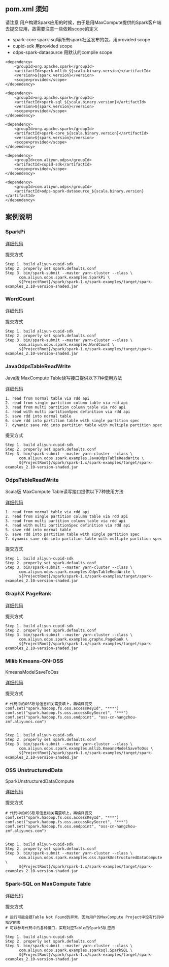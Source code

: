 ## pom.xml 须知

请注意 用户构建Spark应用的时候，由于是用MaxCompute提供的Spark客户端去提交应用，故需要注意一些依赖scope的定义

* spark-core spark-sql等所有spark社区发布的包，用provided scope
* cupid-sdk 用provided scope
* odps-spark-datasource 用默认的compile scope

```
<dependency>
    <groupId>org.apache.spark</groupId>
    <artifactId>spark-mllib_${scala.binary.version}</artifactId>
    <version>${spark.version}</version>
    <scope>provided</scope>
</dependency>

<dependency>
    <groupId>org.apache.spark</groupId>
    <artifactId>spark-sql_${scala.binary.version}</artifactId>
    <version>${spark.version}</version>
    <scope>provided</scope>
</dependency>

<dependency>
    <groupId>org.apache.spark</groupId>
    <artifactId>spark-core_${scala.binary.version}</artifactId>
    <version>${spark.version}</version>
    <scope>provided</scope>
</dependency>

<dependency>
    <groupId>com.aliyun.odps</groupId>
    <artifactId>cupid-sdk</artifactId>
    <scope>provided</scope>
</dependency>

<dependency>
    <groupId>com.aliyun.odps</groupId>
    <artifactId>odps-spark-datasource_${scala.binary.version}</artifactId>
</dependency>
```

## 案例说明

### SparkPi

[详细代码](src/main/scala/com/aliyun/odps/spark/examples/SparkPi.scala)

提交方式

```
Step 1. build aliyun-cupid-sdk
Step 2. properly set spark.defaults.conf
Step 3. bin/spark-submit --master yarn-cluster --class \
      com.aliyun.odps.spark.examples.SparkPi \
      ${ProjectRoot}/spark/spark-1.x/spark-examples/target/spark-examples_2.10-version-shaded.jar
```


### WordCount

[详细代码](src/main/scala/com/aliyun/odps/spark/examples/WordCount.scala)

提交方式

```
Step 1. build aliyun-cupid-sdk
Step 2. properly set spark.defaults.conf
Step 3. bin/spark-submit --master yarn-cluster --class \
      com.aliyun.odps.spark.examples.WordCount \
      ${ProjectRoot}/spark/spark-1.x/spark-examples/target/spark-examples_2.10-version-shaded.jar
```



### JavaOdpsTableReadWrite

Java版 MaxCompute Table读写接口提供以下7种使用方法

[详细代码](src/main/java/com/aliyun/odps/spark/examples/JavaOdpsTableReadWrite.java)

```
1. read from normal table via rdd api
2. read from single partition column table via rdd api
3. read from multi partition column table via rdd api
4. read with multi partitionSpec definition via rdd api
5. save rdd into normal table
6. save rdd into partition table with single partition spec
7. dynamic save rdd into partition table with multiple partition spec
```

提交方式

```
Step 1. build aliyun-cupid-sdk
Step 2. properly set spark.defaults.conf
Step 3. bin/spark-submit --master yarn-cluster --class \
      com.aliyun.odps.spark.examples.JavaOdpsTableReadWrite \
      ${ProjectRoot}/spark/spark-1.x/spark-examples/target/spark-examples_2.10-version-shaded.jar
```

### OdpsTableReadWrite

Scala版 MaxCompute Table读写接口提供以下7种使用方法

[详细代码](src/main/scala/com/aliyun/odps/spark/examples/OdpsTableReadWrite.scala)

```
1. read from normal table via rdd api
2. read from single partition column table via rdd api
3. read from multi partition column table via rdd api
4. read with multi partitionSpec definition via rdd api
5. save rdd into normal table
6. save rdd into partition table with single partition spec
7. dynamic save rdd into partition table with multiple partition spec
```

提交方式

```
Step 1. build aliyun-cupid-sdk
Step 2. properly set spark.defaults.conf
Step 3. bin/spark-submit --master yarn-cluster --class \
      com.aliyun.odps.spark.examples.OdpsTableReadWrite \
      ${ProjectRoot}/spark/spark-1.x/spark-examples/target/spark-examples_2.10-version-shaded.jar
```

### GraphX PageRank

[详细代码](src/main/scala/com/aliyun/odps/spark/examples/graphx/PageRank.scala)

提交方式

```
Step 1. build aliyun-cupid-sdk
Step 2. properly set spark.defaults.conf
Step 3. bin/spark-submit --master yarn-cluster --class \
      com.aliyun.odps.spark.examples.graphx.PageRank \
      ${ProjectRoot}/spark/spark-1.x/spark-examples/target/spark-examples_2.10-version-shaded.jar
```

### Mllib Kmeans-ON-OSS

KmeansModelSaveToOss

[详细代码](src/main/scala/com/aliyun/odps/spark/examples/mllib/KmeansModelSaveToOss.scala)

提交方式

```
# 代码中的OSS账号信息相关需要填上，再编译提交
conf.set("spark.hadoop.fs.oss.accessKeyId", "***")
conf.set("spark.hadoop.fs.oss.accessKeySecret", "***")
conf.set("spark.hadoop.fs.oss.endpoint", "oss-cn-hangzhou-zmf.aliyuncs.com")


Step 1. build aliyun-cupid-sdk
Step 2. properly set spark.defaults.conf
Step 3. bin/spark-submit --master yarn-cluster --class \
      com.aliyun.odps.spark.examples.mllib.KmeansModelSaveToOss \
      ${ProjectRoot}/spark/spark-1.x/spark-examples/target/spark-examples_2.10-version-shaded.jar
```

### OSS UnstructuredData

SparkUnstructuredDataCompute

[详细代码](src/main/scala/com/aliyun/odps/spark/examples/oss/SparkUnstructuredDataCompute.scala)

提交方式

```
# 代码中的OSS账号信息相关需要填上，再编译提交
conf.set("spark.hadoop.fs.oss.accessKeyId", "***")
conf.set("spark.hadoop.fs.oss.accessKeySecret", "***")
conf.set("spark.hadoop.fs.oss.endpoint", "oss-cn-hangzhou-zmf.aliyuncs.com")


Step 1. build aliyun-cupid-sdk
Step 2. properly set spark.defaults.conf
Step 3. bin/spark-submit --master yarn-cluster --class \
      com.aliyun.odps.spark.examples.oss.SparkUnstructuredDataCompute \
      ${ProjectRoot}/spark/spark-1.x/spark-examples/target/spark-examples_2.10-version-shaded.jar
```

### Spark-SQL on MaxCompute Table

[详细代码](src/main/scala/com/aliyun/odps/spark/examples/sparksql/SparkSQL.scala)

提交方式

```
# 运行可能会报Table Not Found的异常，因为用户的MaxCompute Project中没有代码中指定的表
# 可以参考代码中的各种接口，实现对应Table的SparkSQL应用

Step 1. build aliyun-cupid-sdk
Step 2. properly set spark.defaults.conf
Step 3. bin/spark-submit --master yarn-cluster --class \
      com.aliyun.odps.spark.examples.sparksql.SparkSQL \
      ${ProjectRoot}/spark/spark-1.x/spark-examples/target/spark-examples_2.10-version-shaded.jar
```